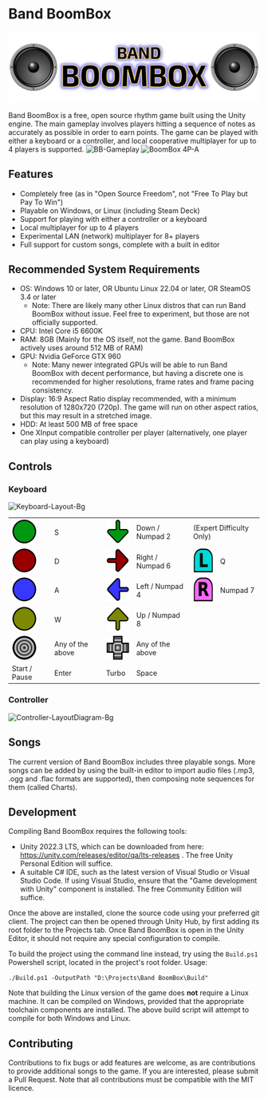 # Band BoomBox
![Band BoomBox Logo](Assets/StreamingAssets/Icons/Deck-Logo.png)

Band BoomBox is a free, open source rhythm game built using the Unity engine. The main gameplay involves players hitting a sequence of notes as accurately as possible in order to earn points. The game can be played with either a keyboard or a controller, and local cooperative multiplayer for up to 4 players is supported.
![BB-Gameplay](https://github.com/thomeval/BandBoomBox/assets/11618454/0c38179f-d922-49c8-b332-e64835292d9e)
![BoomBox 4P-A](https://github.com/thomeval/BandBoomBox/assets/11618454/73fc8bd3-6adf-4570-9ece-a0c444be401e)

## Features
- Completely free (as in "Open Source Freedom", not "Free To Play but Pay To Win")
- Playable on Windows, or Linux (including Steam Deck)
- Support for playing with either a controller or a keyboard
- Local multiplayer for up to 4 players
- Experimental LAN (network) multiplayer for 8+ players
- Full support for custom songs, complete with a built in editor
  
## Recommended System Requirements
- OS: Windows 10 or later, OR Ubuntu Linux 22.04 or later, OR SteamOS 3.4 or later
  - Note: There are likely many other Linux distros that can run Band BoomBox without issue. Feel free to experiment, but those are not officially supported.
- CPU: Intel Core i5 6600K
- RAM: 8GB (Mainly for the OS itself, not the game. Band BoomBox actively uses around 512 MB of RAM)
- GPU: Nvidia GeForce GTX 960
  - Note: Many newer integrated GPUs will be able to run Band BoomBox with decent performance, but having a discrete one is recommended for higher resolutions, frame rates and frame pacing consistency.
- Display: 16:9 Aspect Ratio display recommended, with a minimum resolution of 1280x720 (720p). The game will run on other aspect ratios, but this may result in a stretched image.
- HDD: At least 500 MB of free space
- One XInput compatible controller per player (alternatively, one player can play using a keyboard)

## Controls
### Keyboard
![Keyboard-Layout-Bg](https://github.com/thomeval/BandBoomBox/assets/11618454/0586b62a-4efe-4a85-a3bc-97dea9e24aab)


<table>
<tr>
    <td><img src="https://github.com/thomeval/BandBoomBox/blob/master/Wiki/NoteIcon-A.png" height="50"/> </td>
  <td>S</td>
      <td><img src="https://github.com/thomeval/BandBoomBox/blob/master/Wiki/NoteIcon-Down.png" height="50"/> </td>
    <td>Down / Numpad 2</td>
  <td colspan="2">(Expert Difficulty Only)</td>
</tr>
  <tr>
    <td><img src="https://github.com/thomeval/BandBoomBox/blob/master/Wiki/NoteIcon-B.png" height="50"/> </td>
      <td>D</td>
        <td><img src="https://github.com/thomeval/BandBoomBox/blob/master/Wiki/NoteIcon-Right.png" height="50"/> </td>
           <td>Right / Numpad 6</td>
          <td><img src="https://github.com/thomeval/BandBoomBox/blob/master/Wiki/NoteIcon-LB.png" height="50"/> </td>
    <td>Q</td>

  </tr>
  <tr>
    <td><img src="https://github.com/thomeval/BandBoomBox/blob/master/Wiki/NoteIcon-X.png" height="50"/> </td>
      <td>A</td>
        <td><img src="https://github.com/thomeval/BandBoomBox/blob/master/Wiki/NoteIcon-Left.png" height="50"/> </td>
      <td>Left / Numpad 4</td>
            <td><img src="https://github.com/thomeval/BandBoomBox/blob/master/Wiki/NoteIcon-RB.png" height="50"/> </td>
      <td>Numpad 7</td>
  </tr>
  <tr>
        <td><img src="https://github.com/thomeval/BandBoomBox/blob/master/Wiki/NoteIcon-Y.png" height="50"/> </td>
      <td>W</td>
        <td><img src="https://github.com/thomeval/BandBoomBox/blob/master/Wiki/NoteIcon-Up.png" height="50"/> </td>
      <td>Up / Numpad 8</td>
  </tr>

<tr>
      <td><img src="https://github.com/thomeval/BandBoomBox/blob/master/Wiki/NoteIcon-AnyB.png" height="50"/> </td>
    <td>Any of the above</td>
      <td><img src="https://github.com/thomeval/BandBoomBox/blob/master/Wiki/NoteIcon-AnyD.png" height="50"/> </td>
    <td>Any of the above</td>
</tr>
<tr>
      <td>Start / Pause </td>
    <td>Enter</td>
      <td>Turbo</td>
    <td>Space</td>
</tr>
</table>

### Controller
![Controller-LayoutDiagram-Bg](https://github.com/thomeval/BandBoomBox/assets/11618454/ca4d5b13-bbf6-475e-a504-61fef24b1aae)

## Songs
The current version of Band BoomBox includes three playable songs. More songs can be added by using the built-in editor to import audio files (.mp3, .ogg and .flac formats are supported), then composing note sequences for them (called Charts).

## Development
Compiling Band BoomBox requires the following tools:

- Unity 2022.3 LTS, which can be downloaded from here: https://unity.com/releases/editor/qa/lts-releases . The free Unity Personal Edition will suffice.
- A suitable C# IDE, such as the latest version of Visual Studio or Visual Studio Code. If using Visual Studio, ensure that the "Game development with Unity" component is installed. The free Community Edition will suffice.

Once the above are installed, clone the source code using your preferred git client. The project can then be opened through Unity Hub, by first adding its root folder to the Projects tab. Once Band BoomBox is open in the Unity Editor, it should not require any special configuration to compile. 

To build the project using the command line instead, try using the `Build.ps1` Powershell script, located in the project's root folder. Usage:

    ./Build.ps1 -OutputPath "D:\Projects\Band BoomBox\Build"

Note that building the Linux version of the game does **not** require a Linux machine. It can be compiled on Windows, provided that the appropriate toolchain components are installed. The above build script will attempt to compile for both Windows and Linux.

## Contributing
Contributions to fix bugs or add features are welcome, as are contributions to provide additional songs to the game. If you are interested, please submit a Pull Request. Note that all contributions must be compatible with the MIT licence.
